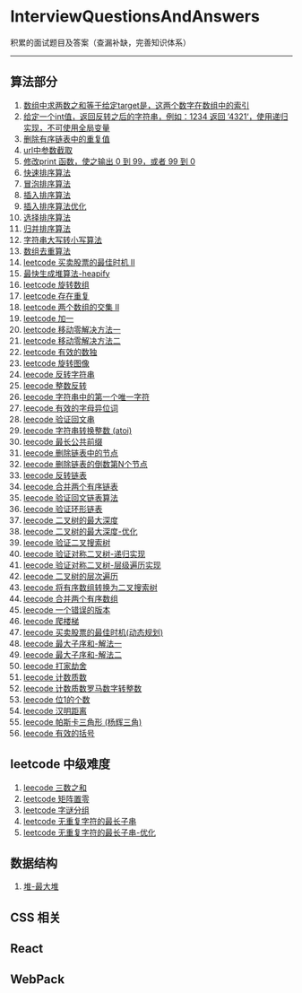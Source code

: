 <!--
 * @description: 
 * @author: JXY
 * @Date: 2019-08-28 13:53:11
 * @Email: JXY001a@aliyun.com
 * @LastEditTime: 2019-09-23 18:09:43
 -->

# InterviewQuestionsAndAnswers
积累的面试题目及答案（查漏补缺，完善知识体系）
***
## 算法部分
1. [数组中求两数之和等于给定target是，这两个数字在数组中的索引](https://github.com/JXY001A/InterviewQuestionsAndAnswers/blob/95cfdd5a0f269398c97f4355f8256dc5247a15fc/src/algroithm.js#L6)
2. [给定一个int值，返回反转之后的字符串，例如：1234 返回 ’4321‘，使用递归实现，不可使用全局变量](https://github.com/JXY001A/InterviewQuestionsAndAnswers/blob/95cfdd5a0f269398c97f4355f8256dc5247a15fc/src/algroithm.js#L33)
3. [删除有序链表中的重复值](https://github.com/JXY001A/InterviewQuestionsAndAnswers/blob/ef67e9b19e96432faaab1b39b6ef6e70c2df944c/src/algroithm.js#L54)
4. [url中参数截取](https://github.com/JXY001A/InterviewQuestionsAndAnswers/blob/e02537311cf027d666a21d8044a9130b8892e555/src/algroithm.js#L91)
5. [修改print 函数，使之输出 0 到 99，或者 99 到 0](https://github.com/JXY001A/InterviewQuestionsAndAnswers/blob/525a590eeb2ab122910ff27e206e3c08e36a5620/src/algroithm.js#L129)
6. [快速排序算法](https://github.com/JXY001A/InterviewQuestionsAndAnswers/blob/2d42a9c58642bb3ee88caeaae7be15367033a48f/src/algroithm.js#L151)
7. [冒泡排序算法](https://github.com/JXY001A/InterviewQuestionsAndAnswers/blob/a192caf4ce89e43506a636b8961944fbd2184a0f/src/algroithm.js#L189)
8. [插入排序算法](https://github.com/JXY001A/InterviewQuestionsAndAnswers/blob/d585a6a2cf6d1b0c5cb0d3aa800fb8a1e2acd5eb/src/algroithm.js#L208)
9. [插入排序算法优化](https://github.com/JXY001A/InterviewQuestionsAndAnswers/blob/d585a6a2cf6d1b0c5cb0d3aa800fb8a1e2acd5eb/src/algroithm.js#L225)
10. [选择排序算法](https://github.com/JXY001A/InterviewQuestionsAndAnswers/blob/216dfd305804e7ef4ff4aa98721f6547eb264f7d/src/algroithm.js#L242)
11. [归并排序算法](https://github.com/JXY001A/InterviewQuestionsAndAnswers/blob/66c81d40ed7ffe24b94c0a045a4f3db8350a105b/src/algroithm.js#L264)
12. [字符串大写转小写算法](https://github.com/JXY001A/InterviewQuestionsAndAnswers/blob/d8f2761ff2bbe7db54445a06e38c7cf97c0061c7/src/algroithm.js#L305)
13. [数组去重算法](https://github.com/JXY001A/InterviewQuestionsAndAnswers/blob/e9613de8566b1c631f0153dd238ee9f0009652c1/src/algroithm.js#L331)
14. [leetcode 买卖股票的最佳时机 II](https://github.com/JXY001A/InterviewQuestionsAndAnswers/blob/e9613de8566b1c631f0153dd238ee9f0009652c1/src/algroithm.js#L348)
15. [最快生成堆算法-heapify](https://github.com/JXY001A/InterviewQuestionsAndAnswers/blob/e3220005e54140a9a93d123d4686a88819ff1576/src/maxHeap_heapify.js#L9)
16. [leetcode 旋转数组](https://github.com/JXY001A/InterviewQuestionsAndAnswers/blob/2f635582d0ac0e6b54cfd405ff31bd7a484b734d/src/algroithm.js#L366)
17. [leetcode 存在重复](https://github.com/JXY001A/InterviewQuestionsAndAnswers/blob/2f635582d0ac0e6b54cfd405ff31bd7a484b734d/src/algroithm.js#L379)
18. [leetcode 两个数组的交集 II](https://github.com/JXY001A/InterviewQuestionsAndAnswers/blob/2f635582d0ac0e6b54cfd405ff31bd7a484b734d/src/algroithm.js#L392)
19. [leetcode 加一](https://github.com/JXY001A/InterviewQuestionsAndAnswers/blob/2f635582d0ac0e6b54cfd405ff31bd7a484b734d/src/algroithm.js#L412)
20. [leetcode 移动零解决方法一](https://github.com/JXY001A/InterviewQuestionsAndAnswers/blob/d0137a813ee7aff18033f6206ac76c279b7477f7/src/algroithm.js#L439)
21. [leetcode 移动零解决方法二](https://github.com/JXY001A/InterviewQuestionsAndAnswers/blob/d0137a813ee7aff18033f6206ac76c279b7477f7/src/algroithm.js#L455)
22. [leetcode 有效的数独](https://github.com/JXY001A/InterviewQuestionsAndAnswers/blob/d0137a813ee7aff18033f6206ac76c279b7477f7/src/algroithm.js#L493)
23. [leetcode  旋转图像](https://github.com/JXY001A/InterviewQuestionsAndAnswers/blob/79118a6c587d734ba084c7baa4b813de33c88da6/src/algroithm.js#L551)
24. [leecode 反转字符串](https://github.com/JXY001A/InterviewQuestionsAndAnswers/blob/79118a6c587d734ba084c7baa4b813de33c88da6/src/algroithm.js#L574)
25. [leecode 整数反转](https://github.com/JXY001A/InterviewQuestionsAndAnswers/blob/79118a6c587d734ba084c7baa4b813de33c88da6/src/algroithm.js#L587)
26. [leecode 字符串中的第一个唯一字符](https://github.com/JXY001A/InterviewQuestionsAndAnswers/blob/79118a6c587d734ba084c7baa4b813de33c88da6/src/algroithm.js#L609)
27. [leecode 有效的字母异位词](https://github.com/JXY001A/InterviewQuestionsAndAnswers/blob/9187c5d2d27099f4b7d251d979770cbb62b651c5/src/algroithm.js#L652)
28. [leecode 验证回文串](https://github.com/JXY001A/InterviewQuestionsAndAnswers/blob/9187c5d2d27099f4b7d251d979770cbb62b651c5/src/algroithm.js#L687)
29. [leecode 字符串转换整数 (atoi)](https://github.com/JXY001A/InterviewQuestionsAndAnswers/blob/9187c5d2d27099f4b7d251d979770cbb62b651c5/src/algroithm.js#L725)
30. [leecode 最长公共前缀](https://github.com/JXY001A/InterviewQuestionsAndAnswers/blob/9187c5d2d27099f4b7d251d979770cbb62b651c5/src/algroithm.js#L745)
31. [leecode 删除链表中的节点](https://github.com/JXY001A/InterviewQuestionsAndAnswers/blob/e4d759e9cf50eed5c544e2c05ed5a034bcfa56f3/src/algroithm.js#L774)
32. [leecode 删除链表的倒数第N个节点](https://github.com/JXY001A/InterviewQuestionsAndAnswers/blob/e4d759e9cf50eed5c544e2c05ed5a034bcfa56f3/src/algroithm.js#L795)
33. [leecode 反转链表](https://github.com/JXY001A/InterviewQuestionsAndAnswers/blob/e4d759e9cf50eed5c544e2c05ed5a034bcfa56f3/src/algroithm.js#L841)
34. [leecode 合并两个有序链表](https://github.com/JXY001A/InterviewQuestionsAndAnswers/blob/e3a9a4c7fe5b08fe909384cdeddc9e62e917be73/src/algroithm.js#L883)
35. [leecode 验证回文链表算法](https://github.com/JXY001A/InterviewQuestionsAndAnswers/blob/649f8aea57749851fadfcf446ab19b1fc5a621a5/src/algroithm.js#L928)
36. [leecode 验证环形链表](https://github.com/JXY001A/InterviewQuestionsAndAnswers/blob/e62bf93ece9f09902f3f7da1fb9a0510b2362423/src/algroithm.js#L958)
37. [leecode 二叉树的最大深度](https://github.com/JXY001A/InterviewQuestionsAndAnswers/blob/6eb12b6ca0ef3b17f19892e690a56ce9f24016b9/src/algroithm.js#L988)
38. [leecode 二叉树的最大深度-优化](https://github.com/JXY001A/InterviewQuestionsAndAnswers/blob/6eb12b6ca0ef3b17f19892e690a56ce9f24016b9/src/algroithm.js#L1000)
39. [leecode 验证二叉搜索树](https://github.com/JXY001A/InterviewQuestionsAndAnswers/blob/5be6eea1df430a6576637474cc3d0966885626fa/src/algroithm.js#L1025)
40. [leecode 验证对称二叉树-递归实现](https://github.com/JXY001A/InterviewQuestionsAndAnswers/blob/6d927f6fbe395320a60c9e0ab0c6f5331583f1eb/src/algroithm.js#L1058)
41. [leecode 验证对称二叉树-层级遍历实现](https://github.com/JXY001A/InterviewQuestionsAndAnswers/blob/6d927f6fbe395320a60c9e0ab0c6f5331583f1eb/src/algroithm.js#L1073)
42. [leecode 二叉树的层次遍历](https://github.com/JXY001A/InterviewQuestionsAndAnswers/blob/4e384bcc4fc5174c9e8b7056ed074509cdc91b80/src/algroithm.js#L1109)
43. [leecode 将有序数组转换为二叉搜索树](https://github.com/JXY001A/InterviewQuestionsAndAnswers/blob/f65779b6972cc1e3c1ba8833a8b490eacdeef0d0/src/algroithm.js#L1135)
44. [leecode 合并两个有序数组](https://github.com/JXY001A/InterviewQuestionsAndAnswers/blob/ee9260c522e142121dd2752746888de7e8d8d779/src/algroithm.js#L1165)
45. [leecode 一个错误的版本](https://github.com/JXY001A/InterviewQuestionsAndAnswers/blob/14486133b81395698b822f0b8af9892a851b3908/src/algroithm.js#L1191)
46. [leecode 爬楼梯](https://github.com/JXY001A/InterviewQuestionsAndAnswers/blob/441a04c4a660513e629e3447b8a5ef899749cbe7/src/algroithm.js#L1230)
47. [leecode 买卖股票的最佳时机(动态规划)](https://github.com/JXY001A/InterviewQuestionsAndAnswers/blob/2a9c8211c950cca581126495dc98ca845430a5c0/src/algroithm.js#L1247)
48. [leecode 最大子序和-解法一](https://github.com/JXY001A/InterviewQuestionsAndAnswers/blob/3867bd3b7e2ca5c255a59abbfbf43ec74e324a39/src/algroithm.js#L1264)
49. [leecode 最大子序和-解法二](https://github.com/JXY001A/InterviewQuestionsAndAnswers/blob/3867bd3b7e2ca5c255a59abbfbf43ec74e324a39/src/algroithm.js#L1284)
50. [leecode 打家劫舍](https://github.com/JXY001A/InterviewQuestionsAndAnswers/blob/fe93aa87e4ccd58dbae1117f479537245bc1dcf7/src/algroithm.js#L1301)
51. [leecode 计数质数](https://github.com/JXY001A/InterviewQuestionsAndAnswers/blob/2a5eee32befb026e5f8f83ade0a65c6ee3f3c386/src/algroithm.js#L1315)
52. [leecode 计数质数罗马数字转整数](https://github.com/JXY001A/InterviewQuestionsAndAnswers/blob/2a5eee32befb026e5f8f83ade0a65c6ee3f3c386/src/algroithm.js#L1343)
53. [leecode 位1的个数](https://github.com/JXY001A/InterviewQuestionsAndAnswers/blob/2a5eee32befb026e5f8f83ade0a65c6ee3f3c386/src/algroithm.js#L1369)
54. [leecode 汉明距离](https://github.com/JXY001A/InterviewQuestionsAndAnswers/blob/215284a24cf7cf7a90c4c4a1fd67751e77c5ca54/src/algroithm.js#L1385)
55. [leecode 帕斯卡三角形 (杨辉三角)](https://github.com/JXY001A/InterviewQuestionsAndAnswers/blob/215284a24cf7cf7a90c4c4a1fd67751e77c5ca54/src/algroithm.js#L1417)
56. [leecode 有效的括号](https://github.com/JXY001A/InterviewQuestionsAndAnswers/blob/215284a24cf7cf7a90c4c4a1fd67751e77c5ca54/src/algroithm.js#L1451)
## leetcode 中级难度
1. [leecode 三数之和](https://github.com/JXY001A/InterviewQuestionsAndAnswers/blob/7f85a90fa12eae42a37d0e859d6dc846b7d29161/src/leetcodeMedium.js#L13)
2. [leetcode 矩阵置零](https://github.com/JXY001A/InterviewQuestionsAndAnswers/blob/04c4d5260c367f1bbb2ec3fc3d006e9f60444912/src/leetcodeMedium.js#L49)
3. [leetcode 字谜分组](https://github.com/JXY001A/InterviewQuestionsAndAnswers/blob/dc9290473c14fcd0451ea8a7a229b9b6f78e1bf2/src/leetcodeMedium.js#L85)
4. [leetcode 无重复字符的最长子串](https://github.com/JXY001A/InterviewQuestionsAndAnswers/blob/9f7d3a8fc8fc2f8d8a859dbbc3669b591b42c980/src/leetcodeMedium.js#L120)
5. [leetcode 无重复字符的最长子串-优化](https://github.com/JXY001A/InterviewQuestionsAndAnswers/blob/d4bf5084966548f9f4dc06d6e8a7da2742dfd09e/src/leetcodeMedium.js#L176)
## 数据结构
1. [堆-最大堆](https://github.com/JXY001A/InterviewQuestionsAndAnswers/blob/bd1fa32de8e3c27b2134a623ccdc84847e10b806/src/maxHeap.js#L9)
## CSS 相关
## React
## WebPack
